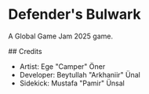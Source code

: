 # Defender's Bulwark
A Global Game Jam 2025 game.

## Credits
- Artist: Ege "Camper" Öner
- Developer: Beytullah "Arkhaniir" Ünal
- Sidekick: Mustafa "Pamir" Ünsal 
